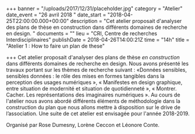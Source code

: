 +++
banner = "/uploads/2017/12/31/placeholder.jpg"
category = "Atelier"
date_event = "26 avril 2018 "
date_start = "2018-04-25T22:00:00.000+00:00"
description = "Cet atelier proposait d'analyser des plans de thèse en construction dans différents domaines de recherche en design. "
documents = ""
lieu = "CRI, Centre de recherches Interdisciplinaires"
publishDate = 2018-04-26T14:00:21Z
time = "14h"
title = "Atelier 1 : How to faire un plan de these"

+++
Cet atelier proposait d'analyser des plans de thèse _en construction_ dans différents domaines de recherche en design. Nous avons présenté les travaux portant sur les thèmes de recherche suivant : «Données sensibles, sensibles données : le rôle des mises en formes tangibles dans la perception des usages numériques », « Manifestes en design graphique, entre situation de modernité et situation de quotidienneté », « Montrer. Cacher. Les représentations des imaginaires numériques ». Au cours de l'atelier nous avons abordé différents éléments de méthodologie dans la construction du plan que nous allons mettre à disposition sur le drive de l’association. Une suite de cet atelier est envisagée pour l'année 2018-2019.

Organisé par Rose Dumesny, Lorène Ceccon et Léonore Conte.